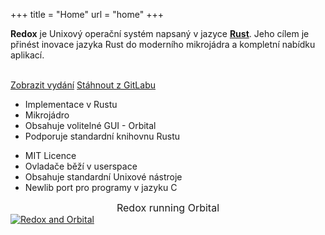 +++
title = "Home"
url = "home"
+++
<div class="row install-row">
  <div class="col-md-8">
    <p class="pitch">
      <b>Redox</b> je Unixový operační systém napsaný v jazyce <a style="color: inherit;" href="https://www.rust-lang.org/"><b>Rust</b></a>.
      Jeho cílem je přinést inovace jazyka Rust do moderního mikrojádra a kompletní nabídku aplikací.
    </p>
  </div>
  <div class="col-md-4 install-box">
    <br/>
    <a class="btn btn-primary" href="https://gitlab.redox-os.org/redox-os/redox/-/releases">Zobrazit vydání</a>
    <a class="btn btn-default" href="https://gitlab.redox-os.org/redox-os/redox/">Stáhnout z GitLabu</a>
  </div>
</div>
<div class="row features">
  <div class="col-md-6">
    <ul class="laundry-list" style="margin-bottom: 0px;">
      <li>Implementace v Rustu</li>
      <li>Mikrojádro</li>
      <li>Obsahuje volitelné GUI - Orbital</li>
      <li>Podporuje standardní knihovnu Rustu</li>
    </ul>
  </div>
  <div class="col-md-6">
    <ul class="laundry-list">
      <li>MIT Licence</li>
      <li>Ovladače běží v userspace</li>
      <li>Obsahuje standardní Unixové nástroje</li>
      <li>Newlib port pro programy v jazyku C</li>
    </ul>
  </div>
</div>
<div class="row features">
  <div class="col-sm-12">
    <div style="font-size: 16px; text-align: center;">
      Redox running Orbital
    </div>
    <a href="/img/redox-orbital/large.png">
      <picture>
        <source media="(min-width: 640px)" srcset="/img/redox-orbital/large.webp" type="image/webp">
        <source media="(min-width: 320px)" srcset="/img/redox-orbital/medium.webp" type="image/webp">
        <source srcset="/img/redox-orbital/small.webp" type="image/webp">
        <source media="(min-width: 640px)" srcset="/img/redox-orbital/large.png" type="image/png">
        <source media="(min-width: 320px)" srcset="/img/redox-orbital/medium.png" type="image/png">
        <source srcset="/img/redox-orbital/small.png" type="image/png">
        <img src="/img/redox-orbital/large.png" class="img-responsive" alt="Redox and Orbital">
      </picture>
    </a>
  </div>
</div>

